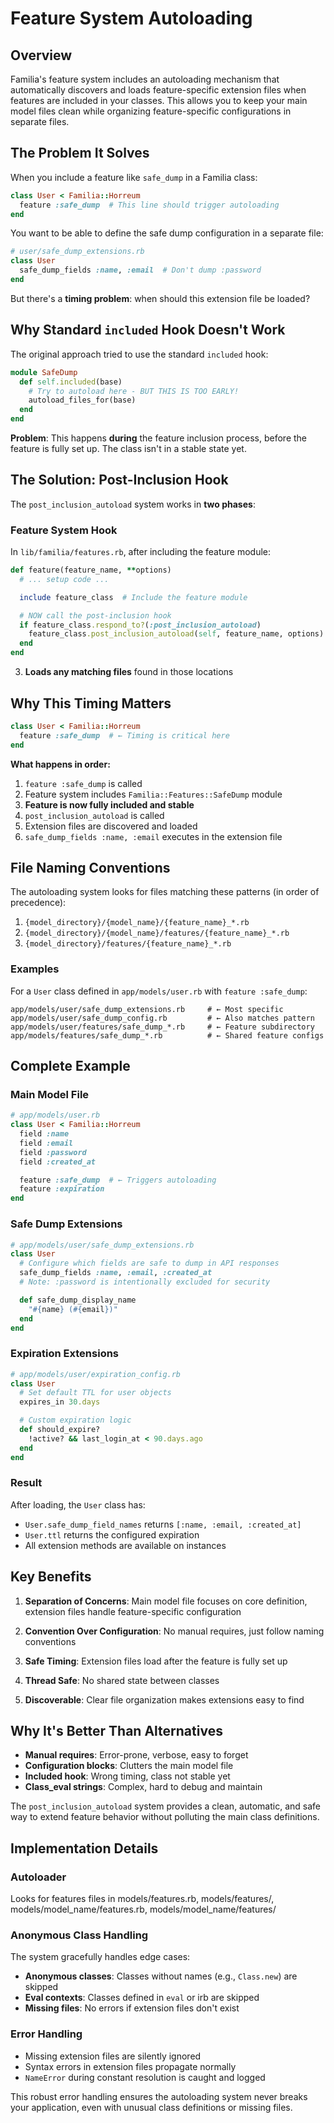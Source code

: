 # Feature System Autoloading

## Overview

Familia's feature system includes an autoloading mechanism that automatically discovers and loads feature-specific extension files when features are included in your classes. This allows you to keep your main model files clean while organizing feature-specific configurations in separate files.

## The Problem It Solves

When you include a feature like `safe_dump` in a Familia class:

```ruby
class User < Familia::Horreum
  feature :safe_dump  # This line should trigger autoloading
end
```

You want to be able to define the safe dump configuration in a separate file:

```ruby
# user/safe_dump_extensions.rb
class User
  safe_dump_fields :name, :email  # Don't dump :password
end
```

But there's a **timing problem**: when should this extension file be loaded?

## Why Standard `included` Hook Doesn't Work

The original approach tried to use the standard `included` hook:

```ruby
module SafeDump
  def self.included(base)
    # Try to autoload here - BUT THIS IS TOO EARLY!
    autoload_files_for(base)
  end
end
```

**Problem**: This happens **during** the feature inclusion process, before the feature is fully set up. The class isn't in a stable state yet.

## The Solution: Post-Inclusion Hook

The `post_inclusion_autoload` system works in **two phases**:

### Feature System Hook

In `lib/familia/features.rb`, after including the feature module:

```ruby
def feature(feature_name, **options)
  # ... setup code ...

  include feature_class  # Include the feature module

  # NOW call the post-inclusion hook
  if feature_class.respond_to?(:post_inclusion_autoload)
    feature_class.post_inclusion_autoload(self, feature_name, options)
  end
end
```

3. **Loads any matching files** found in those locations

## Why This Timing Matters

```ruby
class User < Familia::Horreum
  feature :safe_dump  # ← Timing is critical here
end
```

**What happens in order:**

1. `feature :safe_dump` is called
2. Feature system includes `Familia::Features::SafeDump` module
3. **Feature is now fully included and stable**
4. `post_inclusion_autoload` is called
5. Extension files are discovered and loaded
6. `safe_dump_fields :name, :email` executes in the extension file

## File Naming Conventions

The autoloading system looks for files matching these patterns (in order of precedence):

1. `{model_directory}/{model_name}/{feature_name}_*.rb`
2. `{model_directory}/{model_name}/features/{feature_name}_*.rb`
3. `{model_directory}/features/{feature_name}_*.rb`

### Examples

For a `User` class defined in `app/models/user.rb` with `feature :safe_dump`:

```
app/models/user/safe_dump_extensions.rb     # ← Most specific
app/models/user/safe_dump_config.rb         # ← Also matches pattern
app/models/user/features/safe_dump_*.rb     # ← Feature subdirectory
app/models/features/safe_dump_*.rb          # ← Shared feature configs
```

## Complete Example

### Main Model File

```ruby
# app/models/user.rb
class User < Familia::Horreum
  field :name
  field :email
  field :password
  field :created_at

  feature :safe_dump  # ← Triggers autoloading
  feature :expiration
end
```

### Safe Dump Extensions

```ruby
# app/models/user/safe_dump_extensions.rb
class User
  # Configure which fields are safe to dump in API responses
  safe_dump_fields :name, :email, :created_at
  # Note: :password is intentionally excluded for security

  def safe_dump_display_name
    "#{name} (#{email})"
  end
end
```

### Expiration Extensions

```ruby
# app/models/user/expiration_config.rb
class User
  # Set default TTL for user objects
  expires_in 30.days

  # Custom expiration logic
  def should_expire?
    !active? && last_login_at < 90.days.ago
  end
end
```

### Result

After loading, the `User` class has:
- `User.safe_dump_field_names` returns `[:name, :email, :created_at]`
- `User.ttl` returns the configured expiration
- All extension methods are available on instances

## Key Benefits

1. **Separation of Concerns**: Main model file focuses on core definition, extension files handle feature-specific configuration

2. **Convention Over Configuration**: No manual requires, just follow naming conventions

3. **Safe Timing**: Extension files load after the feature is fully set up

4. **Thread Safe**: No shared state between classes

5. **Discoverable**: Clear file organization makes extensions easy to find

## Why It's Better Than Alternatives

- **Manual requires**: Error-prone, verbose, easy to forget
- **Configuration blocks**: Clutters the main model file
- **Included hook**: Wrong timing, class not stable yet
- **Class_eval strings**: Complex, hard to debug and maintain

The `post_inclusion_autoload` system provides a clean, automatic, and safe way to extend feature behavior without polluting the main class definitions.

## Implementation Details

### Autoloader

Looks for features files in models/features.rb, models/features/, models/model_name/features.rb, models/model_name/features/


### Anonymous Class Handling

The system gracefully handles edge cases:

- **Anonymous classes**: Classes without names (e.g., `Class.new`) are skipped
- **Eval contexts**: Classes defined in `eval` or irb are skipped
- **Missing files**: No errors if extension files don't exist

### Error Handling

- Missing extension files are silently ignored
- Syntax errors in extension files propagate normally
- `NameError` during constant resolution is caught and logged

This robust error handling ensures the autoloading system never breaks your application, even with unusual class definitions or missing files.
